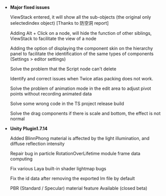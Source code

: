 
- **Major fixed issues**

  ViewStack entered, it will show all the sub-objects (the original only selectedindex object) [Thanks to 防空洞 report]

  Adding Alt + Click on a node, will hide the function of other siblings, ViewStack to facilitate the view of a node

  Adding the option of displaying the component skin on the hierarchy panel to facilitate the identification of the same types of components (Settings > editor settings)

  Solve the problem that the Script node can't delete

  Identify and correct issues when Twice atlas packing does not work.

  Solve the problem of animation mode in the edit area to adjust pivot points without recording animated data

  Solve some wrong code in the TS project release build

  Solve the drag components if there is scale and bottom, the effect is not normal


- **Unity Plugin1.7.14**

  Added BlinnPhong material is affected by the light illumination, and diffuse reflection intensity

  Repair bug in particle RotationOverLifetime module frame data computing

  Fix various Laya built-in shader lightmap bugs

  Fix the id data after removing the exported lm file by default

  PBR (Standard / Specular) material feature Available (closed beta)

